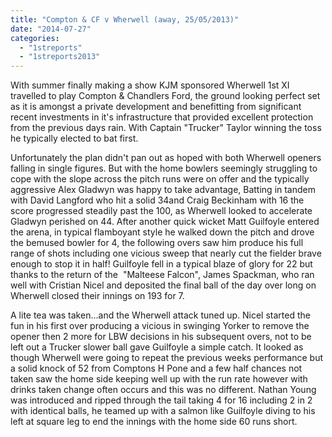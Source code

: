 ```yaml
---
title: "Compton & CF v Wherwell (away, 25/05/2013)"
date: "2014-07-27"
categories: 
  - "1streports"
  - "1streports2013"
---
```


With summer finally making a show KJM sponsored Wherwell 1st XI travelled to play Compton & Chandlers Ford, the ground looking perfect set as it is amongst a private development and benefitting from significant recent investments in it's infrastructure that provided excellent protection from the previous days rain. With Captain "Trucker" Taylor winning the toss he typically elected to bat first.

Unfortunately the plan didn't pan out as hoped with both Wherwell openers falling in single figures. But with the home bowlers seemingly struggling to cope with the slope across the pitch runs were on offer and the typically aggressive Alex Gladwyn was happy to take advantage, Batting in tandem with David Langford who hit a solid 34and Craig Beckinham with 16 the score progressed steadily past the 100, as Wherwell looked to accelerate Gladwyn perished on 44. After another quick wicket Matt Guilfoyle entered the arena, in typical flamboyant style he walked down the pitch and drove the bemused bowler for 4, the following overs saw him produce his full range of shots including one vicious sweep that nearly cut the fielder brave enough to stop it in half! Guilfoyle fell in a typical blaze of glory for 22 but thanks to the return of the  "Malteese Falcon", James Spackman, who ran well with Cristian Nicel and deposited the final ball of the day over long on Wherwell closed their innings on 193 for 7.

A lite tea was taken...and the Wherwell attack tuned up. Nicel started the fun in his first over producing a vicious in swinging Yorker to remove the opener then 2 more for LBW decisions in his subsequent overs, not to be left out a Trucker slower ball gave Guilfoyle a simple catch. It looked as though Wherwell were going to repeat the previous weeks performance but a solid knock of 52 from Comptons H Pone and a few half chances not taken saw the home side keeping well up with the run rate however with drinks taken change often occurs and this was no different. Nathan Young was introduced and ripped through the tail taking 4 for 16 including 2 in 2 with identical balls, he teamed up with a salmon like Guilfoyle diving to his left at square leg to end the innings with the home side 60 runs short.
